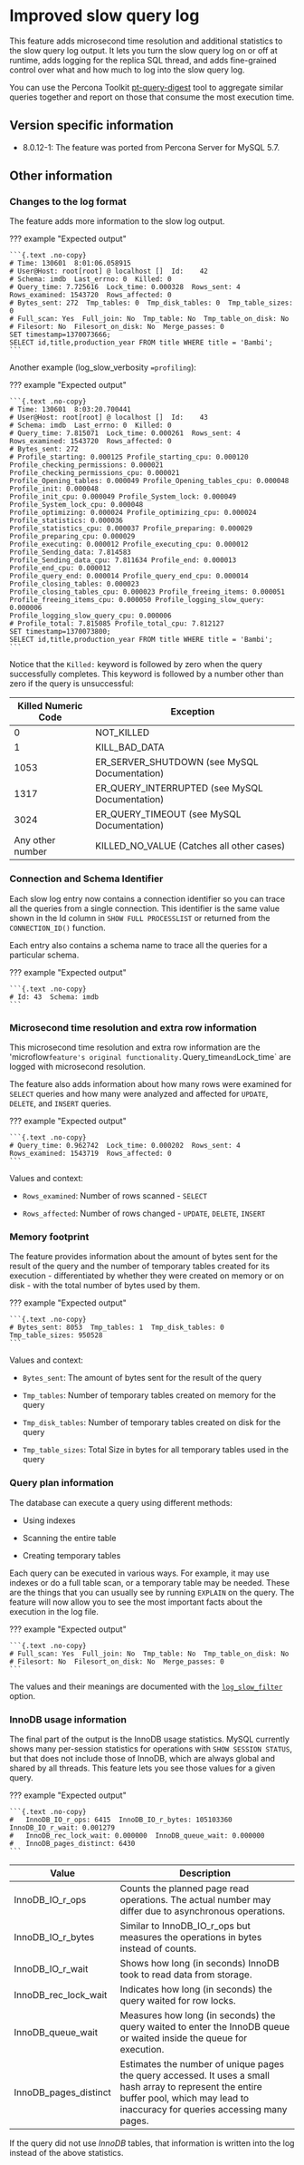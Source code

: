 # Improved slow query log

This feature adds microsecond time resolution and additional statistics to the slow query log output. It lets you turn the slow query log on or off at runtime, adds logging for the replica SQL thread, and adds fine-grained control over what and how much to log into the slow query log.

You can use the Percona Toolkit [pt-query-digest](https://docs.percona.com/percona-toolkit/pt-query-digest.html) tool to aggregate similar queries together and report on those that consume the most execution time.

## Version specific information

* 8.0.12-1: The feature was ported from Percona Server for MySQL 5.7.

## Other information

### Changes to the log format

The feature adds more information to the slow log output.

??? example "Expected output"

    ```{.text .no-copy}
    # Time: 130601  8:01:06.058915
    # User@Host: root[root] @ localhost []  Id:    42
    # Schema: imdb  Last_errno: 0  Killed: 0
    # Query_time: 7.725616  Lock_time: 0.000328  Rows_sent: 4  Rows_examined: 1543720  Rows_affected: 0
    # Bytes_sent: 272  Tmp_tables: 0  Tmp_disk_tables: 0  Tmp_table_sizes: 0
    # Full_scan: Yes  Full_join: No  Tmp_table: No  Tmp_table_on_disk: No
    # Filesort: No  Filesort_on_disk: No  Merge_passes: 0
    SET timestamp=1370073666;
    SELECT id,title,production_year FROM title WHERE title = 'Bambi';
    ```

Another example (log_slow_verbosity `=profiling`):

??? example "Expected output"

    ```{.text .no-copy}
    # Time: 130601  8:03:20.700441
    # User@Host: root[root] @ localhost []  Id:    43
    # Schema: imdb  Last_errno: 0  Killed: 0
    # Query_time: 7.815071  Lock_time: 0.000261  Rows_sent: 4  Rows_examined: 1543720  Rows_affected: 0
    # Bytes_sent: 272
    # Profile_starting: 0.000125 Profile_starting_cpu: 0.000120
    Profile_checking_permissions: 0.000021 Profile_checking_permissions_cpu: 0.000021
    Profile_Opening_tables: 0.000049 Profile_Opening_tables_cpu: 0.000048 Profile_init: 0.000048
    Profile_init_cpu: 0.000049 Profile_System_lock: 0.000049 Profile_System_lock_cpu: 0.000048
    Profile_optimizing: 0.000024 Profile_optimizing_cpu: 0.000024 Profile_statistics: 0.000036 
    Profile_statistics_cpu: 0.000037 Profile_preparing: 0.000029 Profile_preparing_cpu: 0.000029
    Profile_executing: 0.000012 Profile_executing_cpu: 0.000012 Profile_Sending_data: 7.814583
    Profile_Sending_data_cpu: 7.811634 Profile_end: 0.000013 Profile_end_cpu: 0.000012
    Profile_query_end: 0.000014 Profile_query_end_cpu: 0.000014 Profile_closing_tables: 0.000023
    Profile_closing_tables_cpu: 0.000023 Profile_freeing_items: 0.000051
    Profile_freeing_items_cpu: 0.000050 Profile_logging_slow_query: 0.000006
    Profile_logging_slow_query_cpu: 0.000006
    # Profile_total: 7.815085 Profile_total_cpu: 7.812127
    SET timestamp=1370073800;
    SELECT id,title,production_year FROM title WHERE title = 'Bambi';
    ```

Notice that the `Killed:` keyword is followed by zero when the
query successfully completes. This keyword is followed by a number other than zero if the query is unsuccessful:

| Killed Numeric Code | Exception                                      |
|---------------------|------------------------------------------------|
| 0                   | NOT_KILLED                                     |
| 1                   | KILL_BAD_DATA                                  |
| 1053                | ER_SERVER_SHUTDOWN (see MySQL Documentation)   |
| 1317                | ER_QUERY_INTERRUPTED (see MySQL Documentation) |
| 3024                | ER_QUERY_TIMEOUT (see MySQL Documentation)     |
| Any other number    | KILLED_NO_VALUE (Catches all other cases)      |

### Connection and Schema Identifier

Each slow log entry now contains a connection identifier so you can trace all the queries from a single connection. This identifier is the same value shown in the Id column in `SHOW FULL PROCESSLIST` or returned from the `CONNECTION_ID()` function.

Each entry also contains a schema name to trace all the queries for a particular schema.

??? example "Expected output"

    ```{.text .no-copy}
    # Id: 43  Schema: imdb
    ```

### Microsecond time resolution and extra row information

This microsecond time resolution and extra row information are the 'microflow` feature's original functionality. `Query_time` and `Lock_time` are logged with microsecond resolution.

The feature also adds information about how many rows were examined for `SELECT` queries and how many were analyzed and affected for `UPDATE`, `DELETE`, and `INSERT` queries.

??? example "Expected output"

    ```{.text .no-copy}
    # Query_time: 0.962742  Lock_time: 0.000202  Rows_sent: 4  Rows_examined: 1543719  Rows_affected: 0
    ```

Values and context:

* `Rows_examined`: Number of rows scanned - `SELECT`

* `Rows_affected`: Number of rows changed - `UPDATE`, `DELETE`, `INSERT`

### Memory footprint

The feature provides information about the amount of bytes sent for the result of the query and the number of temporary tables created for its execution - differentiated by whether they were created on memory or on disk - with the total number of bytes used by them.

??? example "Expected output"

    ```{.text .no-copy}
    # Bytes_sent: 8053  Tmp_tables: 1  Tmp_disk_tables: 0  Tmp_table_sizes: 950528
    ```

Values and context:

* `Bytes_sent`: The amount of bytes sent for the result of the query

* `Tmp_tables`: Number of temporary tables created on memory for the query

* `Tmp_disk_tables`: Number of temporary tables created on disk for the query

* `Tmp_table_sizes`: Total Size in bytes for all temporary tables used in the query

### Query plan information

The database can execute a query using different methods:

* Using indexes

* Scanning the entire table

* Creating temporary tables

Each query can be executed in various ways. For example, it may use indexes or do a full table scan, or a temporary table may be needed. These are the things that you can usually see by running `EXPLAIN` on the query. The feature will now allow you to see the most important facts about the execution in the log file.

??? example "Expected output"

    ```{.text .no-copy}
    # Full_scan: Yes  Full_join: No  Tmp_table: No  Tmp_table_on_disk: No
    # Filesort: No  Filesort_on_disk: No  Merge_passes: 0
    ```

The values and their meanings are documented with the [`log_slow_filter`](slow-extended.md#log_slow_filter) option.

### InnoDB usage information

The final part of the output is the InnoDB usage statistics. MySQL currently shows many per-session statistics for operations with `SHOW SESSION STATUS`, but that does not include those of InnoDB, which are always global and shared by all threads. This feature lets you see those values for a given query.

??? example "Expected output"

    ```{.text .no-copy}
    #   InnoDB_IO_r_ops: 6415  InnoDB_IO_r_bytes: 105103360  InnoDB_IO_r_wait: 0.001279
    #   InnoDB_rec_lock_wait: 0.000000  InnoDB_queue_wait: 0.000000
    #   InnoDB_pages_distinct: 6430
    ```


| Value               | Description                                                                                                                                                                          |
|----------------------|--------------------------------------------------------------------------------------------------------------------------------------------------------------------------------------|
| InnoDB_IO_r_ops       | Counts the planned page read operations. The actual number may differ due to asynchronous operations.                                                                                 |
| InnoDB_IO_r_bytes     | Similar to InnoDB_IO_r_ops but measures the operations in bytes instead of counts.                                                                                                   |
| InnoDB_IO_r_wait      | Shows how long (in seconds) InnoDB took to read data from storage.                                                                                                                   |
| InnoDB_rec_lock_wait  | Indicates how long (in seconds) the query waited for row locks.                                                                                                                      |
| InnoDB_queue_wait     | Measures how long (in seconds) the query waited to enter the InnoDB queue or waited inside the queue for execution.                                                                  |
| InnoDB_pages_distinct | Estimates the number of unique pages the query accessed. It uses a small hash array to represent the entire buffer pool, which may lead to inaccuracy for queries accessing many pages. |


If the query did not use *InnoDB* tables, that information is written into the log instead of the above statistics.
